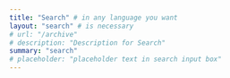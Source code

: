 ```yaml
---
title: "Search" # in any language you want
layout: "search" # is necessary
# url: "/archive"
# description: "Description for Search"
summary: "search"
# placeholder: "placeholder text in search input box"
---
```

